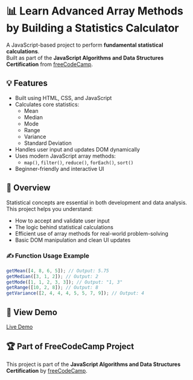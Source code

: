 # 📊 Learn Advanced Array Methods by Building a Statistics Calculator

A JavaScript-based project to perform **fundamental statistical calculations**.  
Built as part of the **JavaScript Algorithms and Data Structures Certification** from [freeCodeCamp](https://www.freecodecamp.org/).

## 💡 Features
- Built using HTML, CSS, and JavaScript
- Calculates core statistics:
  - Mean
  - Median
  - Mode
  - Range
  - Variance
  - Standard Deviation
- Handles user input and updates DOM dynamically
- Uses modern JavaScript array methods:
  - `map()`, `filter()`, `reduce()`, `forEach()`, `sort()`
- Beginner-friendly and interactive UI

## 📘 Overview
Statistical concepts are essential in both development and data analysis.  
This project helps you understand:
- How to accept and validate user input
- The logic behind statistical calculations
- Efficient use of array methods for real-world problem-solving
- Basic DOM manipulation and clean UI updates

### ✍️ Function Usage Example

```js
getMean([4, 8, 6, 5]); // Output: 5.75
getMedian([3, 1, 2]); // Output: 2
getMode([1, 1, 2, 3, 3]); // Output: "1, 3"
getRange([10, 2, 8]); // Output: 8
getVariance([2, 4, 4, 4, 5, 5, 7, 9]); // Output: 4
```

## 🔗 View Demo  
[Live Demo](https://abhishekdevelops.github.io/Statistics-Calculator)

## 🏆 Part of FreeCodeCamp Project  
This project is part of the **JavaScript Algorithms and Data Structures Certification** by [freeCodeCamp](https://www.freecodecamp.org/).
